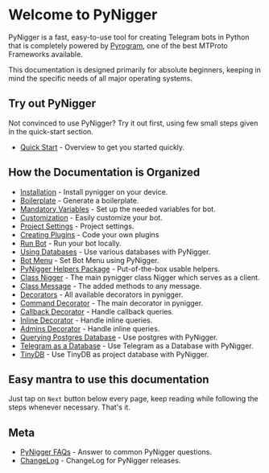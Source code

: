 # Welcome to PyNigger

PyNigger is a fast, easy-to-use tool for creating Telegram bots in Python that is completely powered by [Pyrogram](https://github.com/pyrogram/pyrogram), one of the best MTProto Frameworks available.

This documentation is designed primarily for absolute beginners, keeping in mind the specific needs of all major operating systems.


## Try out PyNigger

Not convinced to use PyNigger? Try it out first, using few small steps given in the quick-start section.

- [Quick Start](/introduction/quickstart) - Overview to get you started quickly.


## How the Documentation is Organized

- [Installation](/introduction/install) - Install pynigger on your device.
- [Boilerplate](/start/boilerplate) - Generate a boilerplate.
- [Mandatory Variables](/start/variables) -  Set up the needed variables for bot.
- [Customization](/topics/customization) - Easily customize your bot.
- [Project Settings](/topics/settings) - Project settings.
- [Creating Plugins](/topics/plugins) - Code your own plugins
- [Run Bot](/start/running-bot) - Run your bot locally.
- [Using Databases](/databases/index) - Use various databases with PyNigger.
- [Bot Menu](/topics/bot-menu) -  Set Bot Menu using PyNigger.
- [PyNigger Helpers Package](/helpers/index) - Put-of-the-box usable helpers.
- [Class Nigger](/classes/ger) -  The main pynigger class Nigger which serves as a client.
- [Class Message](/classes/message) -  The added methods to any message.
- [Decorators](/decorators) - All available decorators in pynigger.
- [Command Decorator](/decorators/command) - The main decorator in pynigger.
- [Callback Decorator](/decorators/callback) - Handle callback queries.
- [Inline Decorator](/decorators/inline) - Handle inline queries.
- [Admins Decorator](/admins.md) - Handle inline queries.
- [Querying Postgres Database](/databases/postgres) - Use postgres with PyNigger.
- [Telegram as a Database](/databases/telegram-as-database) - Use Telegram as a Database with PyNigger.
- [TinyDB](/databases/tinydb) - Use TinyDB as project database with PyNigger.


## Easy mantra to use this documentation

Just tap on ``Next`` button below every page, keep reading while following the steps whenever necessary. That's it.


## Meta

- [PyNigger FAQs](/meta/faqs) - Answer to common PyNigger questions.
- [ChangeLog](/meta/changelog) - ChangeLog for PyNigger releases.
